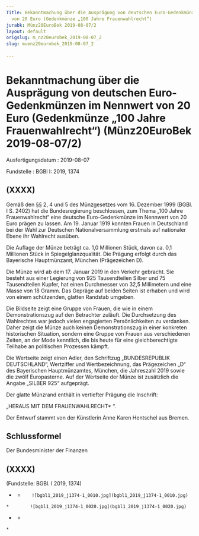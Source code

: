 ```yaml
---
Title: Bekanntmachung über die Ausprägung von deutschen Euro-Gedenkmünzen im Nennwert
  von 20 Euro (Gedenkmünze „100 Jahre Frauenwahlrecht“)
jurabk: Münz20EuroBek 2019-08-07/2
layout: default
origslug: m_nz20eurobek_2019-08-07_2
slug: muenz20eurobek_2019-08-07_2

---
```


# Bekanntmachung über die Ausprägung von deutschen Euro-Gedenkmünzen im Nennwert von 20 Euro (Gedenkmünze „100 Jahre Frauenwahlrecht“) (Münz20EuroBek 2019-08-07/2)

Ausfertigungsdatum
:   2019-08-07

Fundstelle
:   BGBl I: 2019, 1374


## (XXXX)

Gemäß den §§ 2, 4 und 5 des Münzgesetzes vom 16. Dezember 1999 (BGBl.
I S. 2402) hat die Bundesregierung beschlossen, zum Thema „100 Jahre
Frauenwahlrecht“ eine deutsche Euro-Gedenkmünze im Nennwert von 20
Euro prägen zu lassen. Am 19. Januar 1919 konnten Frauen in
Deutschland bei der Wahl zur Deutschen Nationalversammlung erstmals
auf nationaler Ebene ihr Wahlrecht ausüben.

Die Auflage der Münze beträgt ca. 1,0 Millionen Stück, davon ca. 0,1
Millionen Stück in Spiegelglanzqualität. Die Prägung erfolgt durch das
Bayerische Hauptmünzamt, München (Prägezeichen D).

Die Münze wird ab dem 17. Januar 2019 in den Verkehr gebracht. Sie
besteht aus einer Legierung von 925 Tausendteilen Silber und 75
Tausendteilen Kupfer, hat einen Durchmesser von 32,5 Millimetern und
eine Masse von 18 Gramm. Das Gepräge auf beiden Seiten ist erhaben und
wird von einem schützenden, glatten Randstab umgeben.

Die Bildseite zeigt eine Gruppe von Frauen, die wie in einem
Demonstrationszug auf den Betrachter zuläuft. Die Durchsetzung des
Wahlrechtes war jedoch vielen engagierten Persönlichkeiten zu
verdanken. Daher zeigt die Münze auch keinen Demonstrationszug in
einer konkreten historischen Situation, sondern eine Gruppe von Frauen
aus verschiedenen Zeiten, an der Mode kenntlich, die bis heute für
eine gleichberechtigte Teilhabe an politischen Prozessen kämpft.

Die Wertseite zeigt einen Adler, den Schriftzug „BUNDESREPUBLIK
DEUTSCHLAND“, Wertziffer und Wertbezeichnung, das Prägezeichen „D“ des
Bayerischen Hauptmünzamtes, München, die Jahreszahl 2019 sowie die
zwölf Europasterne. Auf der Wertseite der Münze ist zusätzlich die
Angabe „SILBER 925“ aufgeprägt.

Der glatte Münzrand enthält in vertiefter Prägung die Inschrift:

„HERAUS MIT DEM FRAUENWAHLRECHT*             “.

Der Entwurf stammt von der Künstlerin Anne Karen Hentschel aus Bremen.


## Schlussformel

Der Bundesminister der Finanzen


## (XXXX)

(Fundstelle: BGBl. I 2019, 1374)


*    *        ![bgbl1_2019_j1374-1_0010.jpg](bgbl1_2019_j1374-1_0010.jpg)
    *        ![bgbl1_2019_j1374-1_0020.jpg](bgbl1_2019_j1374-1_0020.jpg)

*    *
    *


